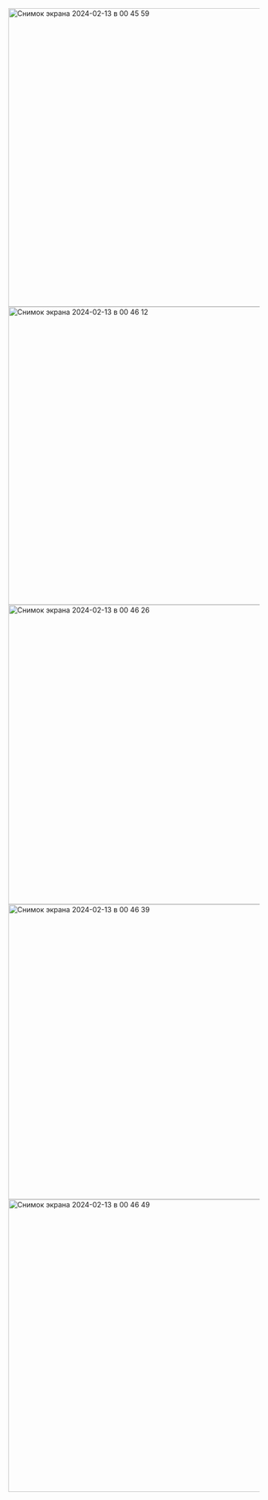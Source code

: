<img width="599" alt="Снимок экрана 2024-02-13 в 00 45 59" src="https://github.com/Donilwel/Route256-2024-/assets/134236921/ad02bd15-6d61-42d6-abe5-e5efb86a80b2">
<img width="598" alt="Снимок экрана 2024-02-13 в 00 46 12" src="https://github.com/Donilwel/Route256-2024-/assets/134236921/835c7cb0-fba8-453c-b5af-2ff0f392d09f">
<img width="601" alt="Снимок экрана 2024-02-13 в 00 46 26" src="https://github.com/Donilwel/Route256-2024-/assets/134236921/86e5ae34-32f8-463f-9d34-929447041c7b">
<img width="592" alt="Снимок экрана 2024-02-13 в 00 46 39" src="https://github.com/Donilwel/Route256-2024-/assets/134236921/7ab45e17-6084-4e96-9da6-58db0b2631c3">
<img width="587" alt="Снимок экрана 2024-02-13 в 00 46 49" src="https://github.com/Donilwel/Route256-2024-/assets/134236921/6b56caa9-add4-4de1-be74-1da62af6fa10">

